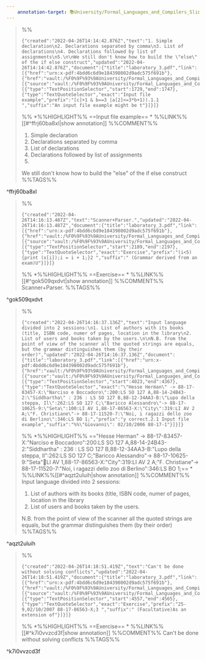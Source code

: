 ```yaml
---
    annotation-target: 📚University/Formal_Languages_and_Compilers_Slides/laboratory_3.pdf
---
```



>%%
>```annotation-json
>{"created":"2022-04-26T14:14:42.876Z","text":"1. Simple declaration\n2. Declarations separated by comma\n3. List of declarations\n4. Declarations followed by list of assignments\n5.\n\nWe still don't know how to build the \"else\" of the if else construct","updated":"2022-04-26T14:14:42.876Z","document":{"title":"laboratory_3.pdf","link":[{"href":"urn:x-pdf:4bdd6c6d9e184398002d9adc575f691b"},{"href":"vault:/%F0%9F%93%9AUniversity/Formal_Languages_and_Compilers_Slides/laboratory_3.pdf"}],"documentFingerprint":"4bdd6c6d9e184398002d9adc575f691b"},"uri":"vault:/%F0%9F%93%9AUniversity/Formal_Languages_and_Compilers_Slides/laboratory_3.pdf","target":[{"source":"vault:/%F0%9F%93%9AUniversity/Formal_Languages_and_Compilers_Slides/laboratory_3.pdf","selector":[{"type":"TextPositionSelector","start":1729,"end":1747},{"type":"TextQuoteSelector","exact":"Input file example","prefix":"[c]+1 & b==3 |a[2]<=3*b+1)).1.1 ","suffix":"An input file example might be t"}]}]}
>```
>%%
>*%%HIGHLIGHT%% ==Input file example== *
>%%LINK%%[[#^ffrj60ba8xl|show annotation]]
>%%COMMENT%%
>1. Simple declaration
>2. Declarations separated by comma
>3. List of declarations
>4. Declarations followed by list of assignments
>5.
>
>We still don't know how to build the "else" of the if else construct
>%%TAGS%%
>
^ffrj60ba8xl


>%%
>```annotation-json
>{"created":"2022-04-26T14:16:13.487Z","text":"Scanner+Parser.","updated":"2022-04-26T14:16:13.487Z","document":{"title":"laboratory_3.pdf","link":[{"href":"urn:x-pdf:4bdd6c6d9e184398002d9adc575f691b"},{"href":"vault:/%F0%9F%93%9AUniversity/Formal_Languages_and_Compilers_Slides/laboratory_3.pdf"}],"documentFingerprint":"4bdd6c6d9e184398002d9adc575f691b"},"uri":"vault:/%F0%9F%93%9AUniversity/Formal_Languages_and_Compilers_Slides/laboratory_3.pdf","target":[{"source":"vault:/%F0%9F%93%9AUniversity/Formal_Languages_and_Compilers_Slides/laboratory_3.pdf","selector":[{"type":"TextPositionSelector","start":2189,"end":2197},{"type":"TextQuoteSelector","exact":"Exercise","prefix":"(i<5){print (x[i]);i = i + 1;}2 ","suffix":" (Grammar derived from an exam)U"}]}]}
>```
>%%
>*%%HIGHLIGHT%% ==Exercise== *
>%%LINK%%[[#^gok509qxdvt|show annotation]]
>%%COMMENT%%
>Scanner+Parser.
>%%TAGS%%
>
^gok509qxdvt


>%%
>```annotation-json
>{"created":"2022-04-26T14:16:37.136Z","text":"Input language divided into 2 sessions:\n1. List of authors with its books (title, ISBN code, numer of pages, location in the library\n2. List of users and books taken by the users.\n\nN.B. from the point of view of the scanner all the quoted strings are equals, but the grammar distinguishes them (by their order)","updated":"2022-04-26T14:16:37.136Z","document":{"title":"laboratory_3.pdf","link":[{"href":"urn:x-pdf:4bdd6c6d9e184398002d9adc575f691b"},{"href":"vault:/%F0%9F%93%9AUniversity/Formal_Languages_and_Compilers_Slides/laboratory_3.pdf"}],"documentFingerprint":"4bdd6c6d9e184398002d9adc575f691b"},"uri":"vault:/%F0%9F%93%9AUniversity/Formal_Languages_and_Compilers_Slides/laboratory_3.pdf","target":[{"source":"vault:/%F0%9F%93%9AUniversity/Formal_Languages_and_Compilers_Slides/laboratory_3.pdf","selector":[{"type":"TextPositionSelector","start":4023,"end":4367},{"type":"TextQuoteSelector","exact":"\"Hesse Herman\" -> 88-17-83457-X:\"Narciso e Boccadoro\":200:LS SO 127 A,88-14-24B43-2:\"Siddhartha\" : 236 : LS SO 127 B,88-12-34AA3-B:\"Lupo della steppa, Il\":262:LS SO 127 C;\"Baricco Alessandro\"-> 88-17-10625-9:\"Seta\":100:LI AV 1,88-17-86563-X:\"City\":319:LI AV 2 A;\"F. Christiane\"-> 88-17-11520-7:\"Noi, i ragazzi dello zoo di Berlino\":346:LS BO 1;","prefix":"y correct.2.1 Input file example","suffix":"%%\"Giovanni\": 02/10/2006 88-17-1"}]}]}
>```
>%%
>*%%HIGHLIGHT%% =="Hesse Herman" -> 88-17-83457-X:"Narciso e Boccadoro":200:LS SO 127 A,88-14-24B43-2:"Siddhartha" : 236 : LS SO 127 B,88-12-34AA3-B:"Lupo della steppa, Il":262:LS SO 127 C;"Baricco Alessandro"-> 88-17-10625-9:"Seta":100:LI AV 1,88-17-86563-X:"City":319:LI AV 2 A;"F. Christiane"-> 88-17-11520-7:"Noi, i ragazzi dello zoo di Berlino":346:LS BO 1;== *
>%%LINK%%[[#^aqzt2uluih|show annotation]]
>%%COMMENT%%
>Input language divided into 2 sessions:
>1. List of authors with its books (title, ISBN code, numer of pages, location in the library
>2. List of users and books taken by the users.
>
>N.B. from the point of view of the scanner all the quoted strings are equals, but the grammar distinguishes them (by their order)
>%%TAGS%%
>
^aqzt2uluih


>%%
>```annotation-json
>{"created":"2022-04-26T14:18:51.419Z","text":"Can't be done without solving conflicts","updated":"2022-04-26T14:18:51.419Z","document":{"title":"laboratory_3.pdf","link":[{"href":"urn:x-pdf:4bdd6c6d9e184398002d9adc575f691b"},{"href":"vault:/%F0%9F%93%9AUniversity/Formal_Languages_and_Compilers_Slides/laboratory_3.pdf"}],"documentFingerprint":"4bdd6c6d9e184398002d9adc575f691b"},"uri":"vault:/%F0%9F%93%9AUniversity/Formal_Languages_and_Compilers_Slides/laboratory_3.pdf","target":[{"source":"vault:/%F0%9F%93%9AUniversity/Formal_Languages_and_Compilers_Slides/laboratory_3.pdf","selector":[{"type":"TextPositionSelector","start":4557,"end":4565},{"type":"TextQuoteSelector","exact":"Exercise","prefix":"25-9,02/10/2007 88-17-86563-X;3 ","suffix":" (Facultative)As an extension of"}]}]}
>```
>%%
>*%%HIGHLIGHT%% ==Exercise== *
>%%LINK%%[[#^k7i0vvzcd3f|show annotation]]
>%%COMMENT%%
>Can't be done without solving conflicts
>%%TAGS%%
>
^k7i0vvzcd3f
